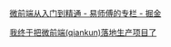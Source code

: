 [微前端从入门到精通 - 易师傅的专栏 - 掘金](https://juejin.cn/column/7117245118465179661)

[我终于把微前端(qiankun)落地生产项目了](https://juejin.cn/post/7114589692560932878)
